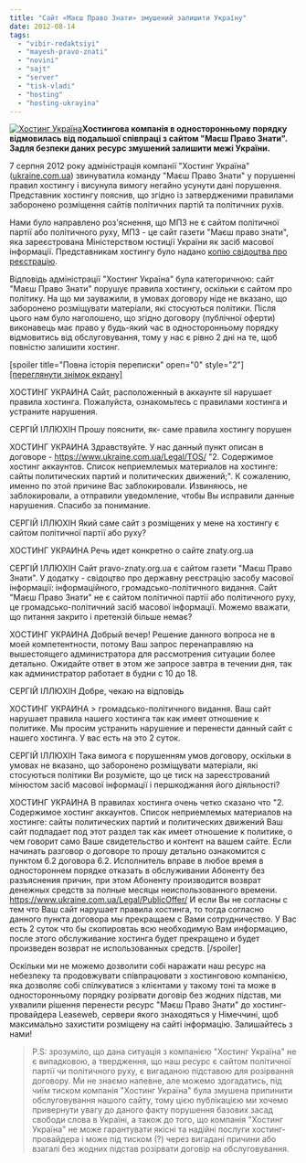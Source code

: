 ```yaml
---
title: "Сайт «Маєш Право Знати» змушений залишити Україну"
date: 2012-08-14
tags: 
  - "vibir-redaktsiyi"
  - "mayesh-pravo-znati"
  - "novini"
  - "sajt"
  - "server"
  - "tisk-vladi"
  - "hosting"
  - "hosting-ukrayina"
---
```


[![](https://mpz.brovary.org/wp-content/uploads/2012/08/1274566126_CAEEEBFEF7E0FF20EFF0EEE2EEEBEEEAE0203031.jpg "Хостинг Україна")](https://mpz.brovary.org/wp-content/uploads/2012/08/1274566126_CAEEEBFEF7E0FF20EFF0EEE2EEEBEEEAE0203031.jpg)**Хостингова компанія в односторонньому порядку відмовилась від подальшої співпраці з сайтом "Маєш Право Знати". Задля безпеки даних ресурс змушений залишити межі України.**

7 серпня 2012 року адміністрація компанії "Хостинг Україна" ([ukraine.com.ua](http://www.ukraine.com.ua/ "Хостинг Україна")) звинуватила команду "Маєш Право Знати" у порушенні правил хостингу і висунула вимогу негайно усунути дані порушення. Представник хостингу пояснив, що згідно із затвердженими правилами заборонено розміщення сайтів політичних партій та політичних рухів.

Нами було направлено роз'яснення, що МПЗ не є сайтом політичної партії або політичного руху, МПЗ - це сайт газети "Маєш право знати", яка зареєстрована Міністерством юстиції України як засіб масової інформації. Представникам хостингу було надано [копію свідоцтва про реєстрацію](https://mpz.brovary.org/wp-content/uploads/2012/04/Svidotstvo-pro-reyestratsiyu-ZMI-MPZ.jpg).

Відповідь адміністрації "Хостинг Україна" була категоричною: сайт "Маєш Право Знати" порушує правила хостингу, оскільки є сайтом про політику. На що ми зауважили, в умовах договору ніде не вказано, що заборонено розміщувати матеріали, які стосуються політики. Після цього нам було наголошено, що згідно договору (публічної оферти) виконавець має право у будь-який час в односторонньому порядку відмовитись від обслуговування, тому у нас є рівно 2 дні на те, щоб повністю залишити хостинг.

\[spoiler title="Повна історія переписки" open="0" style="2"\] [\[переглянути знімок екрану\]](https://mpz.brovary.org/wp-content/uploads/2012/08/log.png)

ХОСТИНГ УКРАИНА Сайт, расположенный в аккаунте sil нарушает правила хостинга. Пожалуйста, ознакомьтесь с правилами хостинга и устраните нарушения.

СЕРГІЙ ІЛЛЮХІН Прошу пояснити, як- саме правила хостингу порушен

ХОСТИНГ УКРАИНА Здравствуйте. У нас данный пункт описан в договоре - https://www.ukraine.com.ua/Legal/TOS/ "2. Содержимое хостинг аккаунтов. Список неприемлемых материалов на хостинге: сайты политических партий и политических движений;". К сожалению, именно по этой причине Вас заблокировали. Извиняюсь, не заблокировали, а отправили уведомление, чтобы Вы исправили данные нарушения. Спасибо за понимание.

СЕРГІЙ ІЛЛЮХІН Який саме сайт з розміщених у мене на хостингу є сайтом політичної партії або руху?

ХОСТИНГ УКРАИНА Речь идет конкретно о сайте znaty.org.ua

СЕРГІЙ ІЛЛЮХІН Сайт pravo-znaty.org.ua є сайтом газети "Маєш Право Знати". У додатку - свідоцтво про державну реєстрацію засобу масової інформації: інформаційного, громадсько-політичного видання. Сайт "Маєш Право Знати" не є сайтом політичної партії або політичного руху, це громадсько-політичний засіб масової інформації. Можемо вважати, що питання закрито і претензій більше немає?

ХОСТИНГ УКРАИНА Добрый вечер! Решение данного вопроса не в моей компетентности, потому Ваш запрос перенаправляю на вышестоящего администратора для рассмотрения ситуации более детально. Ожидайте ответ в этом же запросе завтра в течении дня, так как администратор работает в будни с 10 до 18.

СЕРГІЙ ІЛЛЮХІН Добре, чекаю на відповідь

ХОСТИНГ УКРАИНА > громадсько-політичного видання. Ваш сайт нарушает правила нашего хостинга так как имеет отношение к политике. Мы просим устранить нарушение и перенести данный сайт с нашего хостинга. У вас есть на это 2 суток.

СЕРГІЙ ІЛЛЮХІН Така вимога є порушенням умов договору, оскільки в умовах не вказано, що заборонено розміщувати матеріали, які стосуються політики Ви розумієте, що це тиск на зареєстрований мінюстом засіб масової інформації і першкоджання його діяльності?

ХОСТИНГ УКРАИНА В правилах хостинга очень четко сказано что "2. Содержимое хостинг аккаунтов. Список неприемлемых материалов на хостинге: сайты политических партий и политических движений Ваш сайт подпадает под этот раздел так как имеет отношение к политике, о чем говорит само Ваше свидетельство и контент на вашем сайте. Если начинать разговор о договоре то прошу детально ознакомится с пунктом 6.2 договора 6.2. Исполнитель вправе в любое время в одностороннем порядке отказать в обслуживании Абоненту без разъяснения причин, при этом Абоненту производится возврат денежных средств за полные месяцы неиспользованного времени. https://www.ukraine.com.ua/Legal/PublicOffer/ И если Вы не согласны с тем что Ваш сайт нарушает правила хостинга, то тогда согласно данного пункта договора мы прекращаем с Вами сотрудничество. У Вас есть 2 суток что бы скопировтаь всю необходимую Вам информацию, после этого обслуживание хостинга будет прекращено и будет произведен возврат не использованных средств. \[/spoiler\]

Оскільки ми не можемо дозволити собі наражати наш ресурс на небезпеку та продовжувати співпрацювати з хостинговою компанією, яка дозволяє собі спілкуватися з клієнтами у такому тоні та може в односторонньому порядку розірвати договір без жодних підстав, ми ухвалили рішення перенести ресурс "Маєш Право Знати" до хостинг-провайдера Leaseweb, сервери якого знаходяться у Німеччині, щоб максимально захистити розміщену на сайті інформацію. Залишайтесь з нами!

> P.S: зрозуміло, що дана ситуація з компанією "Хостинг Україна" не є випадковою, а твердження, що наш ресурс є сайтом політичної партії чи політичного руху, є вигаданою підставою для розірвання договору. Ми не знаємо напевне, але можемо здогадатись, під чиїм тиском компанія "Хостинг Україна" була змушена припинити обслуговування нашого сайту, тому цією публікацією ми хочемо привернути увагу до даного факту порушення базових засад свободи слова в Україні, а також до того, що компанія "Хостинг Україна" не може гарантувати якісні та надійні послуги хостинг-провайдера і може під тиском (?) через вигадані причини або взагалі без жодних підстав розірвати договір на обслуговування.
